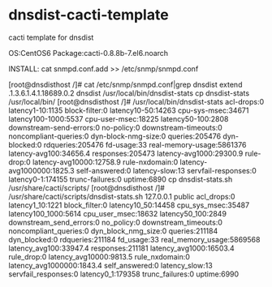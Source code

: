 # dnsdist-cacti-template
cacti template for dnsdist

OS:CentOS6
Package:cacti-0.8.8b-7.el6.noarch

INSTALL:
<edit snmpd.conf>
cat snmpd.conf.add >> /etc/snmp/snmpd.conf

<check example>
[root@dnsdisthost /]# cat /etc/snmp/snmpd.conf|grep dnsdist
extend .1.3.6.1.4.1.18689.0.2 dnsdist /usr/local/bin/dnsdist-stats

<copy dnsdist-stats>
cp dnsdist-stats /usr/local/bin/

<check example>
[root@dnsdisthost /]# /usr/local/bin/dnsdist-stats
acl-drops:0 latency1-10:1135 block-filter:0 latency10-50:14263 cpu-sys-msec:34671 latency100-1000:5537 cpu-user-msec:18225 latency50-100:2808 downstream-send-errors:0 no-policy:0 downstream-timeouts:0 noncompliant-queries:0 dyn-block-nmg-size:0 queries:205476 dyn-blocked:0 rdqueries:205476 fd-usage:33 real-memory-usage:5861376 latency-avg100:34656.4 responses:205473 latency-avg1000:29300.9 rule-drop:0 latency-avg10000:12758.9 rule-nxdomain:0 latency-avg1000000:1825.3 self-answered:0 latency-slow:13 servfail-responses:0 latency0-1:174155 trunc-failures:0 uptime:6890

<copy dnsdist-stats.sh>
cp dnsdist-stats.sh /usr/share/cacti/scripts/

<check example>
[root@dnsdisthost /]# /usr/share/cacti/scripts/dnsdist-stats.sh 127.0.0.1 public
acl_drops:0 latency1_10:1221 block_filter:0 latency10_50:14458 cpu_sys_msec:35487 latency100_1000:5614 cpu_user_msec:18632 latency50_100:2849 downstream_send_errors:0 no_policy:0 downstream_timeouts:0 noncompliant_queries:0 dyn_block_nmg_size:0 queries:211184 dyn_blocked:0 rdqueries:211184 fd_usage:33 real_memory_usage:5869568 latency_avg100:33947.4 responses:211181 latency_avg1000:16503.4 rule_drop:0 latency_avg10000:9813.5 rule_nxdomain:0 latency_avg1000000:1843.4 self_answered:0 latency_slow:13 servfail_responses:0 latency0_1:179358 trunc_failures:0 uptime:6990

